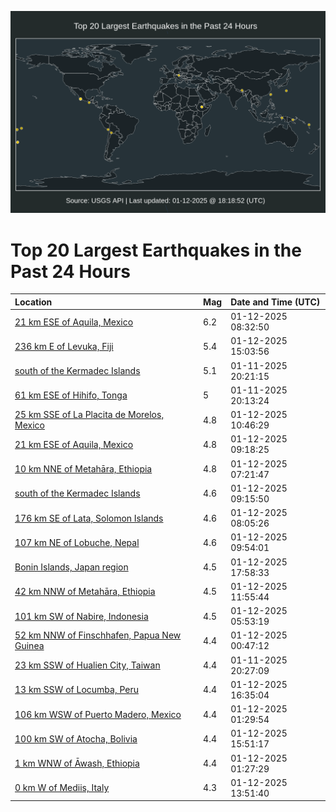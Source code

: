 ![Map](./map.png)

# Top 20 Largest Earthquakes in the Past 24 Hours

| Location | Mag | Date and Time (UTC) |
|:---|:---|:---|
| [21 km ESE of Aquila, Mexico](https://earthquake.usgs.gov/earthquakes/eventpage/us6000pjig) | 6.2 | 01-12-2025 08:32:50 |
| [236 km E of Levuka, Fiji](https://earthquake.usgs.gov/earthquakes/eventpage/us6000pjk4) | 5.4 | 01-12-2025 15:03:56 |
| [south of the Kermadec Islands](https://earthquake.usgs.gov/earthquakes/eventpage/us6000pjg3) | 5.1 | 01-11-2025 20:21:15 |
| [61 km ESE of Hihifo, Tonga](https://earthquake.usgs.gov/earthquakes/eventpage/us6000pjg2) | 5 | 01-11-2025 20:13:24 |
| [25 km SSE of La Placita de Morelos, Mexico](https://earthquake.usgs.gov/earthquakes/eventpage/us6000pjjf) | 4.8 | 01-12-2025 10:46:29 |
| [21 km ESE of Aquila, Mexico](https://earthquake.usgs.gov/earthquakes/eventpage/us6000pjiy) | 4.8 | 01-12-2025 09:18:25 |
| [10 km NNE of Metahāra, Ethiopia](https://earthquake.usgs.gov/earthquakes/eventpage/us6000pji9) | 4.8 | 01-12-2025 07:21:47 |
| [south of the Kermadec Islands](https://earthquake.usgs.gov/earthquakes/eventpage/us6000pjj4) | 4.6 | 01-12-2025 09:15:50 |
| [176 km SE of Lata, Solomon Islands](https://earthquake.usgs.gov/earthquakes/eventpage/us6000pjie) | 4.6 | 01-12-2025 08:05:26 |
| [107 km NE of Lobuche, Nepal](https://earthquake.usgs.gov/earthquakes/eventpage/us6000pjjb) | 4.6 | 01-12-2025 09:54:01 |
| [Bonin Islands, Japan region](https://earthquake.usgs.gov/earthquakes/eventpage/us6000pjkq) | 4.5 | 01-12-2025 17:58:33 |
| [42 km NNW of Metahāra, Ethiopia](https://earthquake.usgs.gov/earthquakes/eventpage/us6000pjjs) | 4.5 | 01-12-2025 11:55:44 |
| [101 km SW of Nabire, Indonesia](https://earthquake.usgs.gov/earthquakes/eventpage/us6000pji5) | 4.5 | 01-12-2025 05:53:19 |
| [52 km NNW of Finschhafen, Papua New Guinea](https://earthquake.usgs.gov/earthquakes/eventpage/us6000pjhh) | 4.4 | 01-12-2025 00:47:12 |
| [23 km SSW of Hualien City, Taiwan](https://earthquake.usgs.gov/earthquakes/eventpage/us6000pjg8) | 4.4 | 01-11-2025 20:27:09 |
| [13 km SSW of Locumba, Peru](https://earthquake.usgs.gov/earthquakes/eventpage/us6000pjkd) | 4.4 | 01-12-2025 16:35:04 |
| [106 km WSW of Puerto Madero, Mexico](https://earthquake.usgs.gov/earthquakes/eventpage/us6000pjhp) | 4.4 | 01-12-2025 01:29:54 |
| [100 km SW of Atocha, Bolivia](https://earthquake.usgs.gov/earthquakes/eventpage/us6000pjk9) | 4.4 | 01-12-2025 15:51:17 |
| [1 km WNW of Āwash, Ethiopia](https://earthquake.usgs.gov/earthquakes/eventpage/us6000pjhq) | 4.4 | 01-12-2025 01:27:29 |
| [0 km W of Mediis, Italy](https://earthquake.usgs.gov/earthquakes/eventpage/us6000pjjz) | 4.3 | 01-12-2025 13:51:40 |
